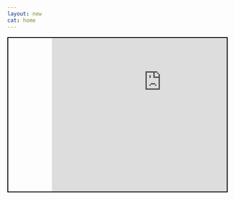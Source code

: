 ```yaml
---
layout: new
cat: home
---
```

<div style="border: 2px solid Black; overflow: hidden; margin: 15px auto; width: 500px; max-height: 100%;">
<iframe scrolling="no" src="http://www.atlantajcc.org/pldb-live/bbyo-co-ed-fall-flag-football-league-37023/?back=pldb_active" style="border: 0px none; margin-left: 20%; height: 500px; margin-top: -150px; width: 100%;">
</iframe>
</div>
